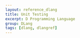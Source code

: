 ```yaml
---
layout: reference_dlang
title: Unit Testing
excerpt: D Programming Language
group: DLang
tags: [dlang, dlangref]
---
```

